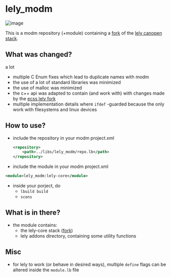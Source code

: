 # lely_modm

![image](https://user-images.githubusercontent.com/6985609/133220402-f460d9e1-3e2c-47be-966b-d880497aa15f.png)

This is a modm repository (+module) containing a [fork](https://github.com/DroidDrive/lely-core) of the [lely canopen stack](https://opensource.lely.com/canopen/).



## What was changed?

a lot

* multiple C Enum fixes which lead to duplicate names with modm
* the use of a lot of standard libraries was minimized
* the use of malloc was minimized
* the c++ api was adapted to contain (and work with) with changes made by the [ecss lely fork](https://gitlab.com/n7space/canopen/lely-core)
* multiple implementation details where `ifdef` -guarded because the only work with filesystems and linux devices 

## How to use?

* include the repository in your modm project.xml

  ```xml
  <repository>
      <path>../libs/lely_modm/repo.lb</path>
  </repository>
  ```

* include the module in your modm project.xml

```xml
<module>lely_modm:lely-core</module>
```

* inside your porject, do 
  * `lbuild build`
  * `scons`

## What is in there?

* the module contains:
  * the lely-core stack ([fork](https://github.com/DroidDrive/lely-core))
  * lely addons directory, containing some utility functions

## Misc

+ for lely to work (or behave in desired ways), multiple `define` flags can be altered inside the `module.lb` file 

